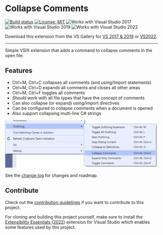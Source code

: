 # Collapse Comments

[![Build status](https://ci.appveyor.com/api/projects/status/cl487k8r8rcafc1d?svg=true)](https://ci.appveyor.com/project/mrlacey/collapsecomments)
[![License: MIT](https://img.shields.io/badge/License-MIT-green.svg)](LICENSE)
![Works with Visual Studio 2017](https://img.shields.io/static/v1.svg?label=VS&message=2017&color=5F2E96)
![Works with Visual Studio 2019](https://img.shields.io/static/v1.svg?label=VS&message=2019&color=5F2E96)
![Works with Visual Studio 2022](https://img.shields.io/static/v1.svg?label=VS&message=2022&color=A853C7)

Download this extension from the VS Gallery for [VS 2017 & 2019](https://marketplace.visualstudio.com/items?itemName=MattLaceyLtd.CollapseComments2019)
or [VS2022](https://marketplace.visualstudio.com/items?itemName=MattLaceyLtd.CollapseComments).

---------------------------------------

Simple VSIX extension that adds a command to collapse comments in the open file.

## Features

- Ctrl+M, Ctrl+C collapses all comments (and using/Import statements)
- Ctrl+M, Ctrl+D expands all comments and closes all other areas
- Ctrl+M, Ctrl+F toggles all comments
- _Should_ work with all file types that have the concept of comments
- Can also collapse (or expand) using/import directives
- Can be configured to collapse comments when a document is opened
- Also support collapsing multi-line C# strings

![Commands shown in document context menu](./art/screenshot-menu.png)

See the [change log](CHANGELOG.md) for changes and roadmap.

## Contribute

Check out the [contribution guidelines](CONTRIBUTING.md)
if you want to contribute to this project.

For cloning and building this project yourself, make sure
to install the [Extensibility Essentials (2022)](https://marketplace.visualstudio.com/items?itemName=MadsKristensen.ExtensibilityEssentials2022)
extension for Visual Studio which enables some features
used by this project.
